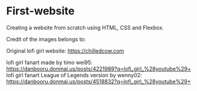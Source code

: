 # First-website
Creating a website from scratch using HTML, CSS and Flexbox.




Credit of the images belongs to:

Original lofi girl website: https://chilledcow.com

lofi girl fanart made by timo wei95: https://danbooru.donmai.us/posts/4221989?q=lofi_girl_%28youtube%29+
lofi girl fanart League of Legends version by wenny02: https://danbooru.donmai.us/posts/4518832?q=lofi_girl_%28youtube%29+